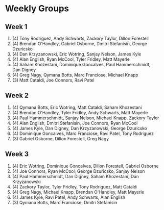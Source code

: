 # Weekly Groups

## Week 1
1. (4) Tony Rodriguez, Andy Schwarts, Zackory Taylor, Dillon Forestell
2. (4) Brendan O'Handley, Gabriel Osborne, Dmitri Stefanisin, George Dzuricsko
3. (4) Dan Krzyzanowski, Eric Wotring, Sanjay Nelson, James Kyle
4. (4) Alan English, Ryan McCool, Tyler Fridley, Matt Mayerle
5. (4) Saham Khozestani, Dominique Goncalves, Paul Hammerschmidt, Dan Digney
6. (4) Greg Nagy, Qymana Botts, Marc Franciose, Michael Knapp
7. (3) Matt Cataldi, Joe Connors, Ravi Patel


## Week 2
1. (4) Qymana Botts, Eric Wotring, Matt Cataldi, Saham Khozestani
2. (4) Brendan O'Handley, Tyler Fridley, Andy Schwarts, Matt Mayerle
3. (4) Paul Hammerschmidt, Sanjay Nelson, Michael Knapp, Zackory Taylor
4. (4) Alan English, Dmitri Stefanisin, Joe Connors, Ryan McCool
5. (4) James Kyle, Dan Digney, Dan Krzyzanowski, George Dzuricsko
6. (4) Dominique Goncalves, Marc Franciose, Ravi Patel, Tony Rodriguez
7. (3) Gabriel Osborne, Dillon Forestell, Greg Nagy


## Week 3
1. (4) Eric Wotring, Dominique Goncalves, Dillon Forestell, Gabriel Osborne
2. (4) Joe Connors, Ryan McCool, George Dzuricsko, Sanjay Nelson
3. (4) Paul Hammerschmidt, Dan Digney, Saham Khozestani, Dan Krzyzanowski
4. (4) Zackory Taylor, Tyler Fridley, Tony Rodriguez, Matt Cataldi
5. (4) Greg Nagy, Michael Knapp, Brendan O'Handley, Matt Mayerle
6. (4) James Kyle, Ravi Patel, Andy Schwarts, Alan English
7. (3) Qymana Botts, Marc Franciose, Dmitri Stefanisin


